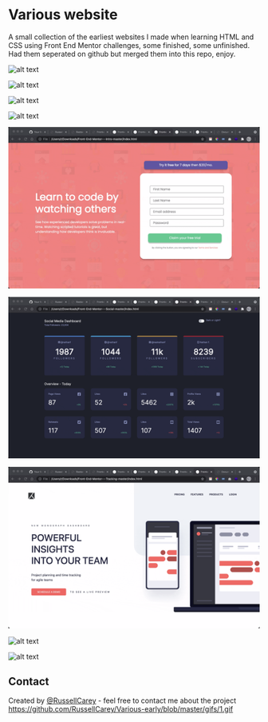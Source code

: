 # Various website
A small collection of the earliest websites I made when learning HTML and CSS using Front End Mentor challenges, some finished, some unfinished.
Had them seperated on github but merged them into this repo, enjoy.

![alt text](https://github.com/RussellCarey/Various-early/blob/master/gifs/1.gif)

![alt text](https://github.com/RussellCarey/Various-early/blob/master/gifs/2.gif)

![alt text](https://github.com/RussellCarey/Various-early/blob/master/gifs/3.gif)

![alt text](https://github.com/RussellCarey/Various-early/blob/master/gifs/4.gif)

![alt text](https://github.com/RussellCarey/Various-early/blob/master/gifs/5.gif)

![alt text](https://github.com/RussellCarey/Various-early/blob/master/gifs/6.gif)

![alt text](https://github.com/RussellCarey/Various-early/blob/master/gifs/7.gif)

![alt text](https://github.com/RussellCarey/Various-early/blob/master/gifs/8.gif)

![alt text](https://github.com/RussellCarey/Various-early/blob/master/gifs/9.gif)


## Contact
Created by [@RussellCarey](https://twitter.com/russellcareyy) - feel free to contact me about the project
https://github.com/RussellCarey/Various-early/blob/master/gifs/1.gif
